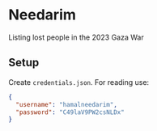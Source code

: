 # Needarim

Listing lost people in the 2023 Gaza War

## Setup

Create `credentials.json`. For reading use:

```json
{
  "username": "hamalneedarim",
  "password": "C49laV9PW2csNLDx"
}
```
